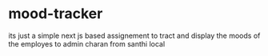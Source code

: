 # mood-tracker
its just a simple next js based assignement to tract and display the moods of the employes to admin
charan from santhi local
